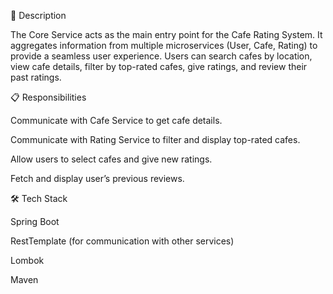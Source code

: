 📜 Description

The Core Service acts as the main entry point for the Cafe Rating System.
It aggregates information from multiple microservices (User, Cafe, Rating) to provide a seamless user experience.
Users can search cafes by location, view cafe details, filter by top-rated cafes, give ratings, and review their past ratings.

📋 Responsibilities

Communicate with Cafe Service to get cafe details.

Communicate with Rating Service to filter and display top-rated cafes.

Allow users to select cafes and give new ratings.

Fetch and display user’s previous reviews.

🛠 Tech Stack

Spring Boot

RestTemplate (for communication with other services)

Lombok

Maven
